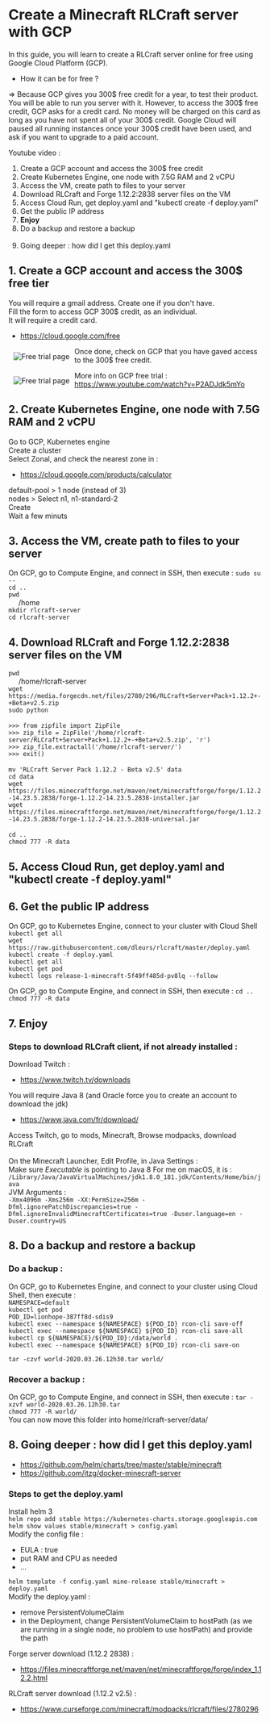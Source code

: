 # Create a Minecraft RLCraft server with GCP

In this guide, you will learn to create a RLCraft server online for free using Google Cloud Platform (GCP). 
- How it can be for free ? <br/>

=> Because GCP gives you 300$ free credit for a year, to test their product. You will be able to run you server with it. However, to access the 300$ free credit, GCP asks for a credit card. No money will be charged on this card as long as you have not spent all of your 300$ credit. Google Cloud will paused all running instances once your 300$ credit have been used, and ask if you want to upgrade to a paid account.  

Youtube video :

1. Create a GCP account and access the 300$ free credit
2. Create Kubernetes Engine, one node with 7.5G RAM and 2 vCPU
3. Access the VM, create path to files to your server
4. Download RLCraft and Forge 1.12.2:2838 server files on the VM
5. Access Cloud Run, get deploy.yaml and "kubectl create -f deploy.yaml"
6. Get the public IP address 
7. **Enjoy** 
8. Do a backup and restore a backup
<br/><br/>
9. Going deeper : how did I get this deploy.yaml

## 1. Create a GCP account and access the 300$ free tier

You will require a gmail address. Create one if you don't have.<br/>
Fill the form to access GCP 300$ credit, as an individual.<br/>
It will require a credit card.<br/>
- https://cloud.google.com/free

<img src="images/free-trial.png"
     alt="Free trial page"
     style="float: left; margin: 10px;" />

Once done, check on GCP that you have gaved access to the 300$ free credit.

<img src="images/free-trial-2.png"
     alt="Free trial page"
     style="float: left; margin: 10px;" />


More info on GCP free trial : https://www.youtube.com/watch?v=P2ADJdk5mYo

## 2. Create Kubernetes Engine, one node with 7.5G RAM and 2 vCPU

Go to GCP, Kubernetes engine<br/>
Create a cluster<br/>
Select Zonal, and check the nearest zone in : <br/>
- https://cloud.google.com/products/calculator

default-pool > 1 node (instead of 3)<br/>
nodes > Select n1, n1-standard-2<br/>
Create<br/>
Wait a few minuts<br/>


## 3. Access the VM, create path to files to your server

On GCP, go to Compute Engine, and connect in SSH, then execute :
`sudo su --`<br/>
`cd ..`<br/>
`pwd`<br/>
<aa style="margin-left:20px;">/home</aa><br/>
`mkdir rlcraft-server`<br/>
`cd rlcraft-server`<br/>

## 4. Download RLCraft and Forge 1.12.2:2838 server files on the VM

`pwd`<br/>
<aa style="margin-left:20px;">/home/rlcraft-server</aa><br/>
`wget https://media.forgecdn.net/files/2780/296/RLCraft+Server+Pack+1.12.2+-+Beta+v2.5.zip`<br/>
`sudo python`<br/><br/>
`>>> from zipfile import ZipFile`<br/>
`>>> zip_file = ZipFile('/home/rlcraft-server/RLCraft+Server+Pack+1.12.2+-+Beta+v2.5.zip', 'r')`<br/>
`>>> zip_file.extractall('/home/rlcraft-server/')`<br/>
`>>> exit()`<br/><br/>
`mv 'RLCraft Server Pack 1.12.2 - Beta v2.5' data`<br/>
`cd data`<br/>
`wget https://files.minecraftforge.net/maven/net/minecraftforge/forge/1.12.2-14.23.5.2838/forge-1.12.2-14.23.5.2838-installer.jar`<br/>
`wget https://files.minecraftforge.net/maven/net/minecraftforge/forge/1.12.2-14.23.5.2838/forge-1.12.2-14.23.5.2838-universal.jar`<br/><br/>
`cd ..`<br/>
`chmod 777 -R data`<br/>
## 5. Access Cloud Run, get deploy.yaml and "kubectl create -f deploy.yaml"

## 6. Get the public IP address

On GCP, go to Kubernetes Engine, connect to your cluster with Cloud Shell<br/>
`kubectl get all`<br/>
`wget https://raw.githubusercontent.com/dleurs/rlcraft/master/deploy.yaml`<br/>
`kubectl create -f deploy.yaml`<br/>
`kubectl get all`<br/>
`kubectl get pod`<br/>
`kubectl logs release-1-minecraft-5f49ff485d-pv8lq --follow`<br/>


On GCP, go to Compute Engine, and connect in SSH, then execute :
`cd ..`<br/>
`chmod 777 -R data`<br/>

## 7. Enjoy

### Steps to download RLCraft client, if not already installed :
Download Twitch : <br/>
- https://www.twitch.tv/downloads 

You will require Java 8 (and Oracle force you to create an account to download the jdk)<br/>
- https://www.java.com/fr/download/

Access Twitch, go to mods, Minecraft, Browse modpacks, download RLCraft<br/>
<br/>
On the Minecraft Launcher, Edit Profile, in Java Settings : <br/>
Make sure *Executable* is pointing to Java 8
For me on macOS, it is : <br/>
`/Library/Java/JavaVirtualMachines/jdk1.8.0_181.jdk/Contents/Home/bin/java`<br/> 
JVM Arguments :<br/>
`-Xmx4096m -Xms256m -XX:PermSize=256m -Dfml.ignorePatchDiscrepancies=true -Dfml.ignoreInvalidMinecraftCertificates=true -Duser.language=en -Duser.country=US`<br/>



## 8. Do a backup and restore a backup

### Do a backup :
On GCP, go to Kubernetes Engine, and connect to your cluster using Cloud Shell, then execute :<br/>
`NAMESPACE=default`<br/>
`kubectl get pod`<br/>
`POD_ID=lionhope-387ff8d-sdis9`<br/>
`kubectl exec --namespace ${NAMESPACE} ${POD_ID} rcon-cli save-off`<br/>
`kubectl exec --namespace ${NAMESPACE} ${POD_ID} rcon-cli save-all`<br/>
`kubectl cp ${NAMESPACE}/${POD_ID}:/data/world .`<br/>
`kubectl exec --namespace ${NAMESPACE} ${POD_ID} rcon-cli save-on`<br/>

`tar -czvf world-2020.03.26.12h30.tar world/`<br/>

### Recover a backup :

On GCP, go to Compute Engine, and connect in SSH, then execute :
`tar -xzvf world-2020.03.26.12h30.tar`<br/>
`chmod 777 -R world/`<br/>
You can now move this folder into home/rlcraft-server/data/ 

## 8. Going deeper : how did I get this deploy.yaml

- https://github.com/helm/charts/tree/master/stable/minecraft
- https://github.com/itzg/docker-minecraft-server

### Steps to get the deploy.yaml

Install helm 3<br/>
`helm repo add stable https://kubernetes-charts.storage.googleapis.com`<br/>
`helm show values stable/minecraft > config.yaml`<br/>
Modify the config file : <br/>
- EULA : true
- put RAM and CPU as needed
- ... <br/>

`helm template -f config.yaml mine-release stable/minecraft > deploy.yaml`<br/>
Modify the deploy.yaml : <br/> 
- remove PersistentVolumeClaim
- in the Deployment, change PersistentVolumeClaim to hostPath (as we are running in a single node, no problem to use hostPath) and provide the path

Forge server download (1.12.2 2838) :
- https://files.minecraftforge.net/maven/net/minecraftforge/forge/index_1.12.2.html

RLCraft server download (1.12.2 v2.5) :
- https://www.curseforge.com/minecraft/modpacks/rlcraft/files/2780296